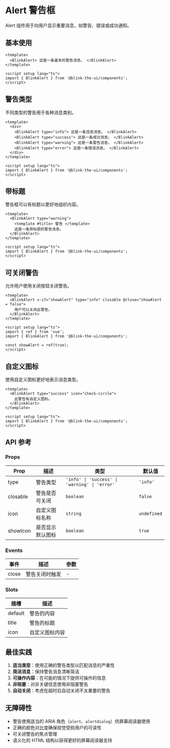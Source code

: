 # Alert 警告框

Alert 组件用于向用户显示重要消息，如警告、错误或成功通知。

## 基本使用

```vue
<template>
  <BlinkAlert> 这是一条基本的警告消息。 </BlinkAlert>
</template>

<script setup lang="ts">
import { BlinkAlert } from '@blink-the-ui/components';
</script>
```

## 警告类型

不同类型的警告用于各种消息类别。

```vue
<template>
  <div>
    <BlinkAlert type="info"> 这是一条信息消息。 </BlinkAlert>
    <BlinkAlert type="success"> 这是一条成功消息。 </BlinkAlert>
    <BlinkAlert type="warning"> 这是一条警告消息。 </BlinkAlert>
    <BlinkAlert type="error"> 这是一条错误消息。 </BlinkAlert>
  </div>
</template>

<script setup lang="ts">
import { BlinkAlert } from '@blink-the-ui/components';
</script>
```

## 带标题

警告框可以有标题以更好地组织内容。

```vue
<template>
  <BlinkAlert type="warning">
    <template #title> 警告 </template>
    这是一条带标题的警告消息。
  </BlinkAlert>
</template>

<script setup lang="ts">
import { BlinkAlert } from '@blink-the-ui/components';
</script>
```

## 可关闭警告

允许用户使用关闭按钮关闭警告。

```vue
<template>
  <BlinkAlert v-if="showAlert" type="info" closable @close="showAlert = false">
    用户可以关闭此警告。
  </BlinkAlert>
</template>

<script setup lang="ts">
import { ref } from 'vue';
import { BlinkAlert } from '@blink-the-ui/components';

const showAlert = ref(true);
</script>
```

## 自定义图标

使用自定义图标更好地表示消息类型。

```vue
<template>
  <BlinkAlert type="success" icon="check-circle">
    此警告有自定义图标。
  </BlinkAlert>
</template>

<script setup lang="ts">
import { BlinkAlert } from '@blink-the-ui/components';
</script>
```

## API 参考

### Props

| Prop     | 描述             | 类型                                          | 默认值      |
| -------- | ---------------- | --------------------------------------------- | ----------- |
| type     | 警告类型         | `'info' \| 'success' \| 'warning' \| 'error'` | `'info'`    |
| closable | 警告是否可关闭   | `boolean`                                     | `false`     |
| icon     | 自定义图标名称   | `string`                                      | `undefined` |
| showIcon | 是否显示默认图标 | `boolean`                                     | `true`      |

### Events

| 事件  | 描述           | 参数 |
| ----- | -------------- | ---- |
| close | 警告关闭时触发 | -    |

### Slots

| 插槽    | 描述           |
| ------- | -------------- |
| default | 警告的内容     |
| title   | 警告的标题     |
| icon    | 自定义图标内容 |

## 最佳实践

1. **适当类型**：使用正确的警告类型以匹配消息的严重性
2. **简洁消息**：保持警告消息清晰简洁
3. **可操作内容**：在可能的情况下提供可操作的信息
4. **非阻塞**：对非关键信息使用非阻塞警告
5. **自动关闭**：考虑在超时后自动关闭不太重要的警告

## 无障碍性

- 警告使用适当的 ARIA 角色（`alert`、`alertdialog`）供屏幕阅读器使用
- 正确的颜色对比度确保视觉受损用户的可读性
- 可关闭警告的焦点管理
- 语义化的 HTML 结构以获得更好的屏幕阅读器支持
